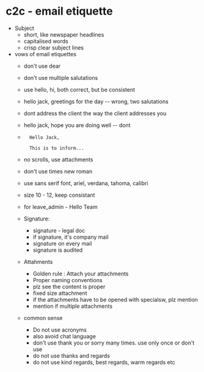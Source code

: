 # c2c - email etiquette

- Subject 
    - short, like newspaper headlines
    - capitalised words
    - crisp clear subject lines
- vows of email etiquettes
    - don't use dear
    - don't use multiple salutations
    - use hello, hi, both correct, but be consistent
    - hello jack, greetings for the day -- wrong, two salutations
    - dont address the client the way the client addresses you
    - hello jack, hope you are doing well -- dont
    - 
            Hello Jack,

            This is to inform...
    - no scrolls, use attachments
    - don't use times new roman
    - use sans serif font, ariel, verdana, tahoma, calibri
    - size 10 - 12, keep consistant
    - for leave_admin - Hello Team


    - Signature:
        - signature - legal doc
        - if signature, it's company mail
        - signature on every mail
        - signature is audited
    - Attahments
        - Golden rule : Attach your attachments
        - Proper naming conventions
        - plz see the content is proper
        - fixed size attachment
        - if the attachments have to be opened with specialsw, plz mention
        - mention if multiple attachments
    - common sense
        - Do not use acronyms
        - also avoid chat language
        - don't use thank you or sorry many times. use only once or don't use
        - do not use thanks and regards
        - do not use kind regards, best regards, warm regards etc
